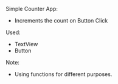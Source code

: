 Simple Counter App:
- Increments the count on Button Click

Used:
- TextView
- Button

Note:
- Using functions for different purposes. 

